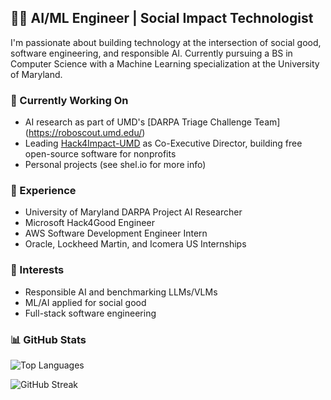 ## 👨‍💻 AI/ML Engineer | Social Impact Technologist

I'm passionate about building technology at the intersection of social good, software engineering, and responsible AI. Currently pursuing a BS in Computer Science with a Machine Learning specialization at the University of Maryland.

### 🔭 Currently Working On
- AI research as part of UMD's [DARPA Triage Challenge Team] (https://roboscout.umd.edu/)
- Leading [Hack4Impact-UMD](https://github.com/hack4impact-umd) as Co-Executive Director, building free open-source software for nonprofits
- Personal projects (see shel.io for more info)

### 💼 Experience
- University of Maryland DARPA Project AI Researcher
- Microsoft Hack4Good Engineer
- AWS Software Development Engineer Intern
- Oracle, Lockheed Martin, and Icomera US Internships

### 🌱 Interests
- Responsible AI and benchmarking LLMs/VLMs
- ML/AI applied for social good
- Full-stack software engineering

### 📊 GitHub Stats

![Top Languages](https://github-readme-stats.vercel.app/api/top-langs/?username=DevShel&layout=compact&theme=radical)

![GitHub Streak](https://github-readme-streak-stats.herokuapp.com/?user=DevShel&theme=radical)
